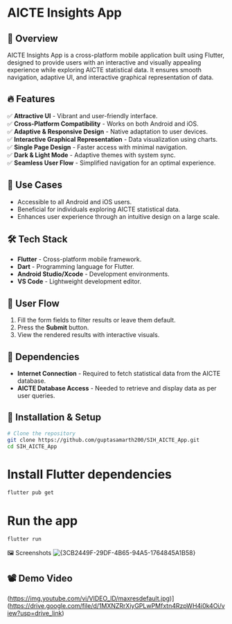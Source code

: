 # AICTE Insights App

## 🌟 Overview
AICTE Insights App is a cross-platform mobile application built using Flutter, designed to provide users with an interactive and visually appealing experience while exploring AICTE statistical data. It ensures smooth navigation, adaptive UI, and interactive graphical representation of data.

## 🔥 Features
✅ **Attractive UI** - Vibrant and user-friendly interface.  
✅ **Cross-Platform Compatibility** - Works on both Android and iOS.  
✅ **Adaptive & Responsive Design** - Native adaptation to user devices.  
✅ **Interactive Graphical Representation** - Data visualization using charts.  
✅ **Single Page Design** - Faster access with minimal navigation.  
✅ **Dark & Light Mode** - Adaptive themes with system sync.  
✅ **Seamless User Flow** - Simplified navigation for an optimal experience.  

## 📌 Use Cases
- Accessible to all Android and iOS users.
- Beneficial for individuals exploring AICTE statistical data.
- Enhances user experience through an intuitive design on a large scale.

## 🛠 Tech Stack
- **Flutter** - Cross-platform mobile framework.
- **Dart** - Programming language for Flutter.
- **Android Studio/Xcode** - Development environments.
- **VS Code** - Lightweight development editor.

## 📲 User Flow
1. Fill the form fields to filter results or leave them default.
2. Press the **Submit** button.
3. View the rendered results with interactive visuals.

## 📌 Dependencies
- **Internet Connection** - Required to fetch statistical data from the AICTE database.
- **AICTE Database Access** - Needed to retrieve and display data as per user queries.

## 🎯 Installation & Setup
```sh
# Clone the repository
git clone https://github.com/guptasamarth200/SIH_AICTE_App.git
cd SIH_AICTE_App
```

# Install Flutter dependencies
```sh
flutter pub get
```

# Run the app
```sh
flutter run
```
🖼 Screenshots
![{3CB2449F-29DF-4B65-94A5-1764845A1B58}](https://github.com/user-attachments/assets/a6a1823c-108b-43cb-a83a-e04fd8e65f84)



## 📽️ Demo Video  
(https://img.youtube.com/vi/VIDEO_ID/maxresdefault.jpg)](https://drive.google.com/file/d/1MXNZRrXiyGPLwPMfxtn4RzpWH4i0k4Oi/view?usp=drive_link)
